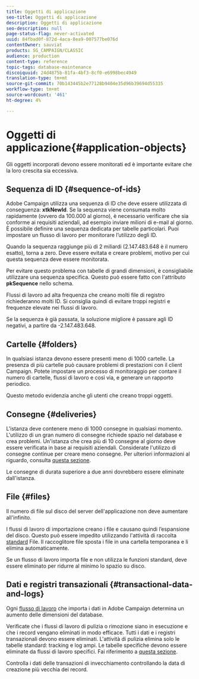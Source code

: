 ```yaml
---
title: Oggetti di applicazione
seo-title: Oggetti di applicazione
description: Oggetti di applicazione
seo-description: null
page-status-flag: never-activated
uuid: 84fbad0f-872d-4aca-8ea9-007577be076d
contentOwner: sauviat
products: SG_CAMPAIGN/CLASSIC
audience: production
content-type: reference
topic-tags: database-maintenance
discoiquuid: 24d4875b-81fa-4bf3-8cf0-e6998bec4949
translation-type: tm+mt
source-git-commit: 70b143445b2e77128b9404e35d96b39694d55335
workflow-type: tm+mt
source-wordcount: '461'
ht-degree: 4%

---
```



# Oggetti di applicazione{#application-objects}

Gli oggetti incorporati devono essere monitorati ed è importante evitare che la loro crescita sia eccessiva.

## Sequenza di ID {#sequence-of-ids}

 Adobe Campaign utilizza una sequenza di ID che deve essere utilizzata di conseguenza: **xtkNewId**. Se la sequenza viene consumata molto rapidamente (ovvero da 100.000 al giorno), è necessario verificare che sia conforme ai requisiti aziendali, ad esempio inviare milioni di e-mail al giorno. È possibile definire una sequenza dedicata per tabelle particolari. Puoi impostare un flusso di lavoro per monitorare l’utilizzo degli ID.

Quando la sequenza raggiunge più di 2 miliardi (2.147.483.648 è il numero esatto), torna a zero. Deve essere evitata e creare problemi, motivo per cui questa sequenza deve essere monitorata.

Per evitare questo problema con tabelle di grandi dimensioni, è consigliabile utilizzare una sequenza specifica. Questo può essere fatto con l&#39;attributo **pkSequence** nello schema.

Flussi di lavoro ad alta frequenza che creano molti file di registro richiederanno molti ID. Si consiglia quindi di evitare troppi registri e frequenze elevate nei flussi di lavoro.

Se la sequenza è già passata, la soluzione migliore è passare agli ID negativi, a partire da -2.147.483.648.

## Cartelle {#folders}

In qualsiasi istanza devono essere presenti meno di 1000 cartelle. La presenza di più cartelle può causare problemi di prestazioni con il client Campaign. Potete impostare un processo di monitoraggio per contare il numero di cartelle, flussi di lavoro e così via, e generare un rapporto periodico.

Questo metodo evidenzia anche gli utenti che creano troppi oggetti.

## Consegne {#deliveries}

L&#39;istanza deve contenere meno di 1000 consegne in qualsiasi momento. L&#39;utilizzo di un gran numero di consegne richiede spazio nel database e crea problemi. Un&#39;istanza che crea più di 10 consegne al giorno deve essere verificata in base ai requisiti aziendali. Considerate l&#39;utilizzo di consegne continue per creare meno consegne. Per ulteriori informazioni al riguardo, consulta [questa sezione](../../workflow/using/continuous-delivery.md).

Le consegne di durata superiore a due anni dovrebbero essere eliminate dall&#39;istanza.

## File {#files}

Il numero di file sul disco del server dell&#39;applicazione non deve aumentare all&#39;infinito.

I flussi di lavoro di importazione creano i file e causano quindi l’espansione del disco. Questo può essere impedito utilizzando l&#39;attività di raccolta [standard](../../workflow/using/file-collector.md) File. Il raccoglitore file sposta i file in una cartella temporanea e li elimina automaticamente.

Se un flusso di lavoro importa file e non utilizza le funzioni standard, deve essere eliminato per ridurre al minimo lo spazio su disco.

## Dati e registri transazionali {#transactional-data-and-logs}

Ogni [flusso di lavoro](../../workflow/using/data-life-cycle.md#work-table) che importa i dati in  Adobe Campaign determina un aumento delle dimensioni del database.

Verificate che i flussi di lavoro di pulizia o rimozione siano in esecuzione e che i record vengano eliminati in modo efficace. Tutti i dati e i registri transazionali devono essere eliminati. L&#39;attività di pulizia elimina solo le tabelle standard: tracking e log ampi. Le tabelle specifiche devono essere eliminate da flussi di lavoro specifici. Fai riferimento a [questa sezione](../../workflow/using/monitoring-workflow-execution.md#purging-the-logs).

Controlla i dati delle transazioni di invecchiamento controllando la data di creazione più vecchia dei record.
